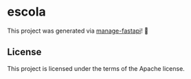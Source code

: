 # escola

This project was generated via [manage-fastapi](https://ycd.github.io/manage-fastapi/)! :tada:

## License

This project is licensed under the terms of the Apache license.
